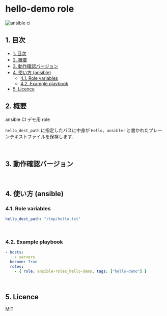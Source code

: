 # hello-demo role

![ansible ci](https://github.com/link-u/ansible-roles_hello-demo/workflows/ansible%20ci/badge.svg)

## 1. 目次

<!-- TOC depthFrom:2 -->

- [1. 目次](#1-目次)
- [2. 概要](#2-概要)
- [3. 動作確認バージョン](#3-動作確認バージョン)
- [4. 使い方 (ansible)](#4-使い方-ansible)
    - [4.1. Role variables](#41-role-variables)
    - [4.2. Example playbook](#42-example-playbook)
- [5. Licence](#5-licence)

<!-- /TOC -->

## 2. 概要

ansible CI デモ用 role

`hello_dest_path` に指定したパスに中身が `Hello, ansible!` と書かれたプレーンテキストファイルを保存します.

<br>

## 3. 動作確認バージョン

<br>

## 4. 使い方 (ansible)

### 4.1. Role variables

```yaml
hello_dest_path: "/tmp/hello.txt"
```

<br>

### 4.2. Example playbook

```yaml
- hosts:
    - servers
  become: True
  roles:
    - { role: ansible-roles_hello-demo, tags: ["hello-demo"] }
```

<br>

## 5. Licence

MIT
